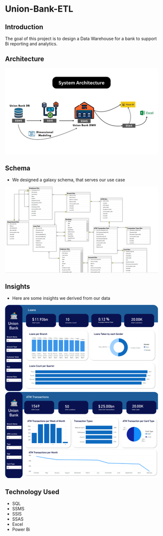 # Union-Bank-ETL

## Introduction

The goal of this project is to design a Data Warehouse for a bank to support Bi reporting and analytics.

## Architecture 
<img src="system architecture.jpg">

## Schema 
- We designed a galaxy schema, that serves our use case
<img src="Schema.png">

## Insights
- Here are some insights we derived from our data
<img src="PowerBI/1.png">
<img src="PowerBI/2.png">



## Technology Used
- SQL
- SSMS
- SSIS
- SSAS
- Excel
- Power Bi

